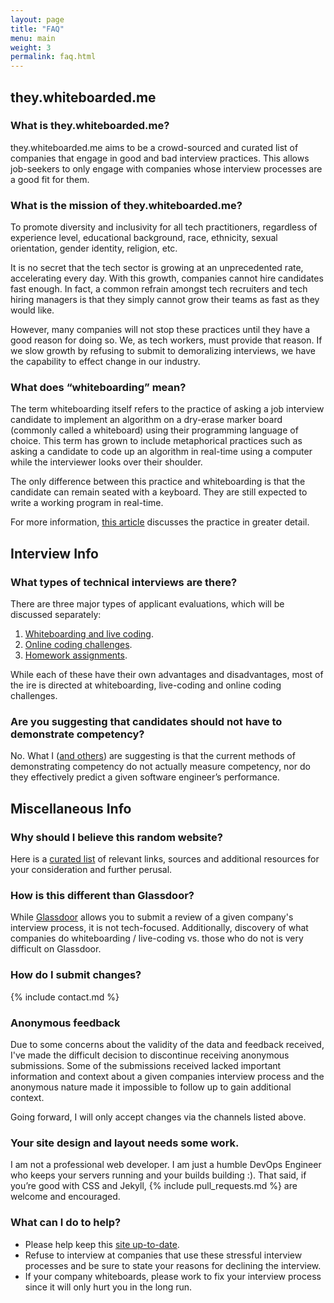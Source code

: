 ```yaml
---
layout: page
title: "FAQ"
menu: main
weight: 3
permalink: faq.html
---
```


## they.whiteboarded.me
### What is they.whiteboarded.me?
they.whiteboarded.me aims to be a crowd-sourced and curated list of companies
that engage in good and bad interview practices. This allows job-seekers to
only engage with companies whose interview processes are a good fit for them.

### What is the mission of they.whiteboarded.me?
To promote diversity and inclusivity for all tech practitioners, regardless of
experience level, educational background, race, ethnicity, sexual orientation,
gender identity, religion, etc.

It is no secret that the tech sector is growing at an unprecedented rate,
accelerating every day. With this growth, companies cannot hire candidates fast
enough. In fact, a common refrain amongst tech recruiters and tech hiring
managers is that they simply cannot grow their teams as fast as they would
like.

However, many companies will not stop these practices until they have a good
reason for doing so. We, as tech workers, must provide that reason. If we slow
growth by refusing to submit to demoralizing interviews, we have the capability
to effect change in our industry.

### What does “whiteboarding” mean?
The term whiteboarding itself refers to the practice of asking a job interview
candidate to implement an algorithm on a dry-erase marker board (commonly
called a whiteboard) using their programming language of choice. This term has
grown to include metaphorical practices such as asking a candidate to code up
an algorithm in real-time using a computer while the interviewer looks over
their shoulder.

The only difference between this practice and whiteboarding is that the
candidate can remain seated with a keyboard. They are still expected to write
a working program in real-time.

For more information, [this
article](/interview_types/whiteboarding_and_live_coding.html) discusses the
practice in greater detail.

## Interview Info

### What types of technical interviews are there?
There are three major types of applicant evaluations, which will be discussed
separately:

1. [Whiteboarding and live
   coding](/interview_types/whiteboarding_and_live_coding.html).
2. [Online coding challenges](/interview_types/online_coding_challenges.html).
3. [Homework assignments](/interview_types/homework.html).

While each of these have their own advantages and disadvantages, most of the
ire is directed at whiteboarding, live-coding and online coding challenges.

### Are you suggesting that candidates should not have to demonstrate competency?
No. What I ([and others](/additional-resources.html)) are suggesting is that
the current methods of demonstrating competency do not actually measure
competency, nor do they effectively predict a given software engineer’s
performance.

## Miscellaneous Info

### Why should I believe this random website?
Here is a [curated list](/additional-resources.html) of relevant links, sources
and additional resources for your consideration and further perusal.

### How is this different than Glassdoor?
While [Glassdoor](http://www.glassdoor.com) allows you to submit a review of
a given company's interview process, it is not tech-focused. Additionally,
discovery of what companies do whiteboarding / live-coding vs. those who do not
is very difficult on Glassdoor.

### How do I submit changes?
{% include contact.md %}

### Anonymous feedback
Due to some concerns about the validity of the data and feedback received, I've
made the difficult decision to discontinue receiving anonymous submissions.
Some of the submissions received lacked important information and context about
a given companies interview process and the anonymous nature made it impossible
to follow up to gain additional context.

Going forward, I will only accept changes via the channels listed above.

### Your site design and layout needs some work.
I am not a professional web developer. I am just a humble DevOps Engineer who
keeps your servers running and your builds building :). That said, if you’re
good with CSS and Jekyll, {% include pull_requests.md %} are welcome and
encouraged.

### What can I do to help?
- Please help keep this [site up-to-date](/contact.html).
- Refuse to interview at companies that use these stressful interview processes
  and be sure to state your reasons for declining the interview.
- If your company whiteboards, please work to fix your interview process since
  it will only hurt you in the long run.

